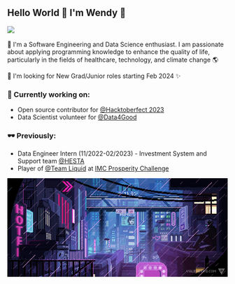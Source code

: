 ## Hello World 👋 I'm Wendy 🧃 
![](https://komarev.com/ghpvc/?username=wendy-ha18)

🌱 I'm a Software Engineering and Data Science enthusiast. I am passionate about applying programming knowledge to enhance the quality of life, particularly in the fields of healthcare, technology, and climate change 🌎

🌱 I'm looking for New Grad/Junior roles starting Feb 2024 ✨

### 🔭 Currently working on:
+ Open source contributor for [@Hacktoberfect 2023](https://hacktoberfest.com/)
+ Data Scientist volunteer for [@Data4Good](https://data4good.com.au/)

### 🕶 Previously:
+ Data Engineer Intern (11/2022-02/2023) - Investment System and Support team [@HESTA](https://www.hesta.com.au)
+ Player of [@Team Liquid](https://www.teamliquid.com/) at [IMC Prosperity Challenge](https://prosperity.imc.com/)

![image](https://github.com/wendy-ha18/wendy-ha18/blob/main/github.gif)
